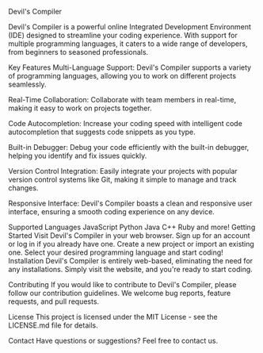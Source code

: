 Devil's Compiler

Devil's Compiler is a powerful online Integrated Development Environment (IDE) designed to streamline your coding experience. With support for multiple programming languages, it caters to a wide range of developers, from beginners to seasoned professionals.

Key Features
Multi-Language Support: Devil's Compiler supports a variety of programming languages, allowing you to work on different projects seamlessly.

Real-Time Collaboration: Collaborate with team members in real-time, making it easy to work on projects together.

Code Autocompletion: Increase your coding speed with intelligent code autocompletion that suggests code snippets as you type.

Built-in Debugger: Debug your code efficiently with the built-in debugger, helping you identify and fix issues quickly.

Version Control Integration: Easily integrate your projects with popular version control systems like Git, making it simple to manage and track changes.

Responsive Interface: Devil's Compiler boasts a clean and responsive user interface, ensuring a smooth coding experience on any device.

Supported Languages
JavaScript
Python
Java
C++
Ruby
and more!
Getting Started
Visit Devil's Compiler in your web browser.
Sign up for an account or log in if you already have one.
Create a new project or import an existing one.
Select your desired programming language and start coding!
Installation
Devil's Compiler is entirely web-based, eliminating the need for any installations. Simply visit the website, and you're ready to start coding.

Contributing
If you would like to contribute to Devil's Compiler, please follow our contribution guidelines. We welcome bug reports, feature requests, and pull requests.

License
This project is licensed under the MIT License - see the LICENSE.md file for details.

Contact
Have questions or suggestions? Feel free to contact us.
